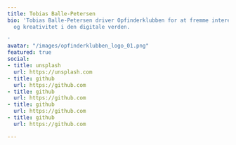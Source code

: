 ```yaml
---
title: Tobias Balle-Petersen
bio: 'Tobias Balle-Petersen driver Opfinderklubben for at fremme interessen for programmering
  og kreativitet i den digitale verden.

'
avatar: "/images/opfinderklubben_logo_01.png"
featured: true
social:
- title: unsplash
  url: https://unsplash.com
- title: github
  url: https://github.com
- title: github
  url: https://github.com
- title: github
  url: https://github.com
- title: github
  url: https://github.com

---
```

